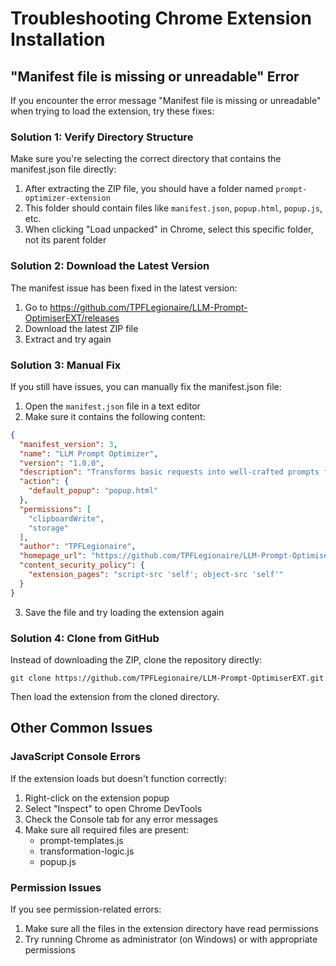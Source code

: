 # Troubleshooting Chrome Extension Installation

## "Manifest file is missing or unreadable" Error

If you encounter the error message "Manifest file is missing or unreadable" when trying to load the extension, try these fixes:

### Solution 1: Verify Directory Structure

Make sure you're selecting the correct directory that contains the manifest.json file directly:

1. After extracting the ZIP file, you should have a folder named `prompt-optimizer-extension`
2. This folder should contain files like `manifest.json`, `popup.html`, `popup.js`, etc.
3. When clicking "Load unpacked" in Chrome, select this specific folder, not its parent folder

### Solution 2: Download the Latest Version

The manifest issue has been fixed in the latest version:

1. Go to https://github.com/TPFLegionaire/LLM-Prompt-OptimiserEXT/releases
2. Download the latest ZIP file
3. Extract and try again

### Solution 3: Manual Fix

If you still have issues, you can manually fix the manifest.json file:

1. Open the `manifest.json` file in a text editor
2. Make sure it contains the following content:

```json
{
  "manifest_version": 3,
  "name": "LLM Prompt Optimizer",
  "version": "1.0.0",
  "description": "Transforms basic requests into well-crafted prompts for LLMs",
  "action": {
    "default_popup": "popup.html"
  },
  "permissions": [
    "clipboardWrite",
    "storage"
  ],
  "author": "TPFLegionaire",
  "homepage_url": "https://github.com/TPFLegionaire/LLM-Prompt-OptimiserEXT",
  "content_security_policy": {
    "extension_pages": "script-src 'self'; object-src 'self'"
  }
}
```

3. Save the file and try loading the extension again

### Solution 4: Clone from GitHub

Instead of downloading the ZIP, clone the repository directly:

```
git clone https://github.com/TPFLegionaire/LLM-Prompt-OptimiserEXT.git
```

Then load the extension from the cloned directory.

## Other Common Issues

### JavaScript Console Errors

If the extension loads but doesn't function correctly:

1. Right-click on the extension popup
2. Select "Inspect" to open Chrome DevTools
3. Check the Console tab for any error messages
4. Make sure all required files are present:
   - prompt-templates.js
   - transformation-logic.js
   - popup.js

### Permission Issues

If you see permission-related errors:

1. Make sure all the files in the extension directory have read permissions
2. Try running Chrome as administrator (on Windows) or with appropriate permissions

